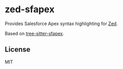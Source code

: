 # zed-sfapex

Provides Salesforce Apex syntax highlighting for [Zed](https://github.com/zed-industries/zed).

Based on [tree-sitter-sfapex](https://github.com/aheber/tree-sitter-sfapex).

## License

MIT

